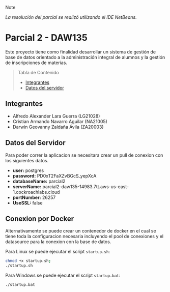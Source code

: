 > [!NOTE]
> _La resolución del parcial se realizó utilizando el IDE NetBeans._

# Parcial 2 - DAW135

Este proyecto tiene como finalidad desarrollar un sistema de gestión de base de datos orientado a la administración integral de alumnos y la gestión de inscripciones de materias.

> Tabla de Contenido
> - [Integrantes](#integrantes)
> - [Datos del servidor](#datos-del-servidor)

## Integrantes

- Alfredo Alexander Lara Guerra (LG21028)
- Cristian Armando Navarro Aguilar (NA21005)
- Darwin Geovanny Zaldaña Ávila (ZA20003)

## Datos del Servidor

Para poder correr la aplicacion se necesitara crear un pull de conexion con los siguientes datos.

- **user:** postgres
- **password:** PD0xT2FaXZvBGcS_yepXcA
- **databaseName:** parcial2
- **serverName:** parcial2-daw135-14983.7tt.aws-us-east-1.cockroachlabs.cloud
- **portNumber:** 26257
- **UseSSL:** false

## Conexion por Docker
Alternativamente se puede crear un contenedor de docker en el cual se tiene toda la configuracion necesaria incluyendo el pool de conexiones y el datasource para la conexion con la base de datos.

Para Linux se puede ejecutar el script `startup.sh`:
```bash
chmod +x startup.sh; 
./startup.sh
```

Para Windows se puede ejecutar el script `startup.bat`:
```bash
./startup.bat
```


